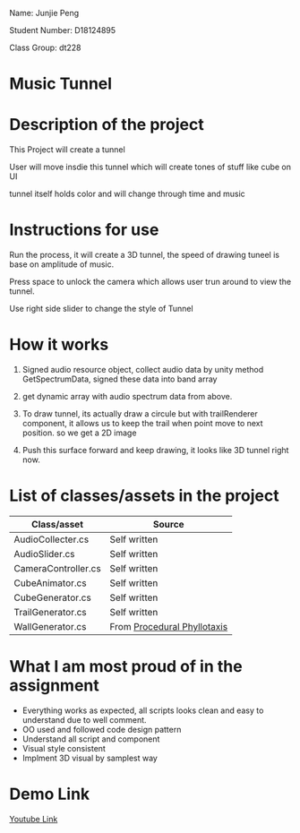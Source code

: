 Name: Junjie Peng

Student Number: D18124895

Class Group: dt228

# Music Tunnel

# Description of the project

This Project will create a tunnel

User will move insdie this tunnel which will create tones of stuff like cube on UI

tunnel itself holds color and will change through time and music

# Instructions for use

Run the process, it will create a 3D tunnel, the speed of drawing tuneel is base on amplitude of music.

Press space to unlock the camera which allows user trun around to view the tunnel. 

Use right side slider to change the style of Tunnel

# How it works

1. Signed audio resource object, collect audio data by unity method GetSpectrumData, signed these data into band array

2. get dynamic array with audio spectrum data from above.

3. To draw tunnel, its actually draw a circule but with trailRenderer component, it allows us to keep the trail when point move to next position. so we get a 2D image

4. Push this surface forward and keep drawing, it looks like 3D tunnel right now.


# List of classes/assets in the project

| Class/asset | Source |
|-----------|-----------|
| AudioCollecter.cs | Self written |
| AudioSlider.cs | Self written |
| CameraController.cs | Self written |
| CubeAnimator.cs | Self written |
| CubeGenerator.cs | Self written |
| TrailGenerator.cs | Self written |
| WallGenerator.cs | From [Procedural Phyllotaxis](https://www.youtube.com/watch?v=PwHANpTc87E&t=146s) |

# What I am most proud of in the assignment

* Everything works as expected, all scripts looks clean and easy to understand due to well comment.
* OO used and followed code design pattern
* Understand all script and component
* Visual style consistent
* Implment 3D visual by samplest way


# Demo Link
[Youtube Link]()
